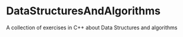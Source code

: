 # DataStructuresAndAlgorithms

A collection of exercises in C++ about Data Structures and algorithms
